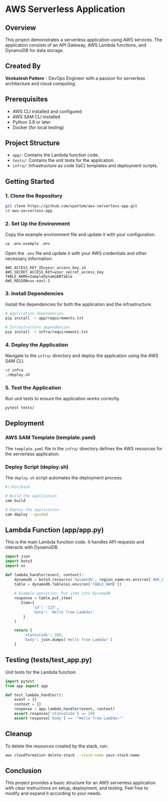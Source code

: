 
# AWS Serverless Application

## Overview
This project demonstrates a serverless application using AWS services. The application consists of an API Gateway, AWS Lambda functions, and DynamoDB for data storage.

## Created By
**Venkatesh Pattem** - DevOps Engineer with a passion for serverless architecture and cloud computing.

## Prerequisites
- AWS CLI installed and configured
- AWS SAM CLI installed
- Python 3.8 or later
- Docker (for local testing)

## Project Structure
- `app/`: Contains the Lambda function code.
- `tests/`: Contains the unit tests for the application.
- `infra/`: Infrastructure as code (IaC) templates and deployment scripts.

## Getting Started

### 1. Clone the Repository
```sh
git clone https://github.com/vpattem/aws-serverless-app.git
cd aws-serverless-app
```

### 2. Set Up the Environment
Copy the example environment file and update it with your configuration.
```sh
cp .env.example .env
```
Open the `.env` file and update it with your AWS credentials and other necessary information:
```plaintext
AWS_ACCESS_KEY_ID=your_access_key_id
AWS_SECRET_ACCESS_KEY=your_secret_access_key
TABLE_NAME=SampleDynamoDBTable
AWS_REGION=us-east-1
```

### 3. Install Dependencies
Install the dependencies for both the application and the infrastructure.
```sh
# Application dependencies
pip install -r app/requirements.txt

# Infrastructure dependencies
pip install -r infra/requirements.txt
```

### 4. Deploy the Application
Navigate to the `infra/` directory and deploy the application using the AWS SAM CLI.
```sh
cd infra
./deploy.sh
```

### 5. Test the Application
Run unit tests to ensure the application works correctly.
```sh
pytest tests/
```

## Deployment

### AWS SAM Template (template.yaml)
The `template.yaml` file in the `infra/` directory defines the AWS resources for the serverless application.

### Deploy Script (deploy.sh)
The `deploy.sh` script automates the deployment process.
```sh
#!/bin/bash

# Build the application
sam build

# Deploy the application
sam deploy --guided
```

## Lambda Function (app/app.py)
This is the main Lambda function code. It handles API requests and interacts with DynamoDB.

```python
import json
import boto3
import os

def lambda_handler(event, context):
    dynamodb = boto3.resource('dynamodb', region_name=os.environ['AWS_REGION'])
    table = dynamodb.Table(os.environ['TABLE_NAME'])
    
    # Example operation: Put item into DynamoDB
    response = table.put_item(
       Item={
            'id': '123',
            'data': 'Hello from Lambda!'
        }
    )

    return {
        'statusCode': 200,
        'body': json.dumps('Hello from Lambda!')
    }
```

## Testing (tests/test_app.py)
Unit tests for the Lambda function.

```python
import pytest
from app import app

def test_lambda_handler():
    event = {}
    context = {}
    response = app.lambda_handler(event, context)
    assert response['statusCode'] == 200
    assert response['body'] == '"Hello from Lambda!"'
```

## Cleanup
To delete the resources created by the stack, run:
```sh
aws cloudformation delete-stack --stack-name your-stack-name
```

## Conclusion
This project provides a basic structure for an AWS serverless application with clear instructions on setup, deployment, and testing. Feel free to modify and expand it according to your needs.
